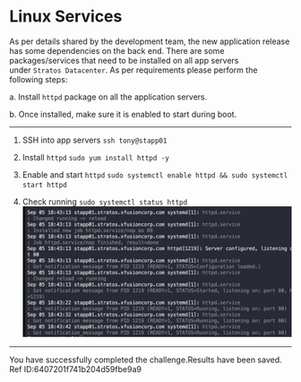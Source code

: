 # Linux Services

As per details shared by the development team, the new application release has some dependencies on the back end. There are some packages/services that need to be installed on all app servers under `Stratos Datacenter`. As per requirements please perform the following steps:

a. Install `httpd` package on all the application servers.

b. Once installed, make sure it is enabled to start during boot.

---

1. SSH into app servers
   `ssh tony@stapp01`

2. Install `httpd`
   `sudo yum install httpd -y`

3. Enable and start `httpd`
   `sudo systemctl enable httpd && sudo systemctl start httpd`

4. Check running
   `sudo systemctl status httpd`
   ![](images/20230905144408.png)

---
You have successfully completed the challenge.Results have been saved. Ref ID:6407201f741b204d59fbe9a9